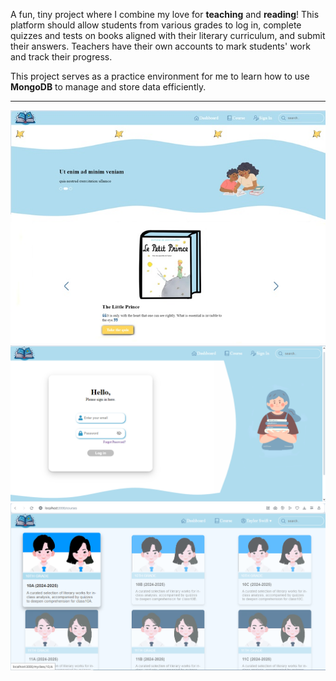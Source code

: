 A fun, tiny project where I combine my love for **teaching** and **reading**! This platform should allow students from various grades to log in, complete quizzes and tests on books aligned with their literary curriculum, and submit their answers. Teachers have their own accounts to mark students' work and track their progress.

This project serves as a practice environment for me to learn how to use **MongoDB** to manage and store data efficiently.

---

![Alt text](<./public/Dashboard (kinda).jpg>)
![Alt text](./public/signin-page.png)
![Alt text](./public/courses.png)
